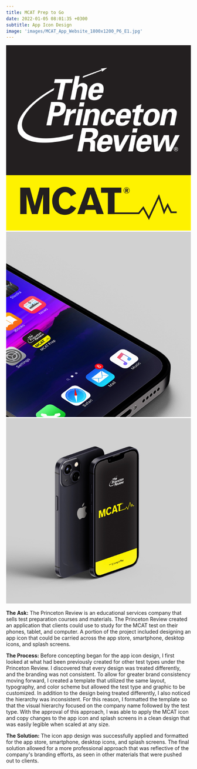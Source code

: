 ```yaml
---
title: MCAT Prep to Go
date: 2022-01-05 08:01:35 +0300
subtitle: App Icon Design
image: 'images/MCAT_App_Website_1800x1200_P6_E1.jpg'
---
```


<div class="gallery-box">
  <div class="gallery">
    <img src="images/MCAT_App_Icon_Website_680x680_P6_E2.jpg" loading="lazy" alt="Project">
    <img src="images/MCAT_App_Homescreen_Website_680x680_P6_E3.jpg" loading="lazy" alt="Project">
    <img src="images/MCAT_IPhone-Mockup_Website_680x680_P6_E4.jpg" loading="lazy" alt="Project">
  </div>
</div>

<b>The Ask:</B> The Princeton Review is an educational services company that sells test preparation courses and materials. The Princeton Review created an application that clients could use to study for the MCAT test on their phones, tablet, and computer. A portion of the project included designing an app icon that could be carried across the app store, smartphone, desktop icons, and splash screens.

<b>The Process:</B> Before concepting began for the app icon design, I first looked at what had been previously created for other test types under the Princeton Review. I discovered that every design was treated differently, and the branding was not consistent. To allow for greater brand consistency moving forward, I created a template that utilized the same layout, typography, and color scheme but allowed the test type and graphic to be customized. In addition to the design being treated differently, I also noticed the hierarchy was inconsistent. For this reason, I formatted the template so that the visual hierarchy focused on the company name followed by the test type. With the approval of this approach, I was able to apply the MCAT icon and copy changes to the app icon and splash screens in a clean design that was easily legible when scaled at any size.

<b>The Solution:</B> The icon app design was successfully applied and formatted for the app store, smartphone, desktop icons, and splash screens. The final solution allowed for a more professional approach that was reflective of the company's branding efforts, as seen in other materials that were pushed out to clients.